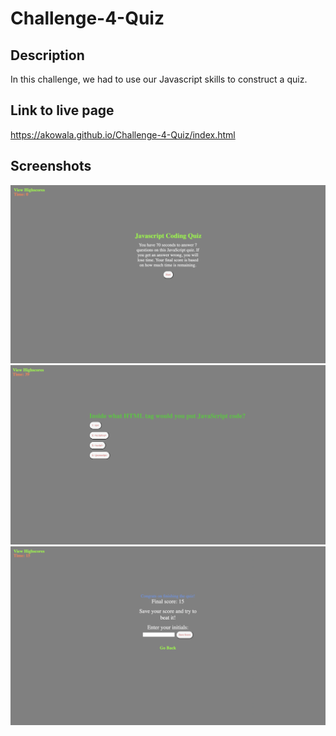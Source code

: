 # Challenge-4-Quiz

## Description
In this challenge, we had to use our Javascript skills to construct a quiz.

## Link to live page
https://akowala.github.io/Challenge-4-Quiz/index.html

## Screenshots
![](Assets/images/beginning%20of%20website.png)
![](Assets/images/website%20questions.png)
![](Assets/images/end%20website.png)